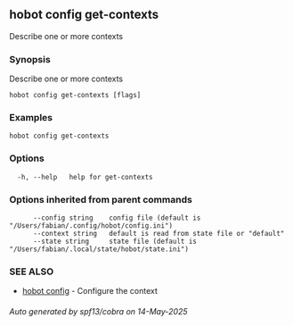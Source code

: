## hobot config get-contexts

Describe one or more contexts

### Synopsis

Describe one or more contexts

```
hobot config get-contexts [flags]
```

### Examples

```
hobot config get-contexts
```

### Options

```
  -h, --help   help for get-contexts
```

### Options inherited from parent commands

```
      --config string    config file (default is "/Users/fabian/.config/hobot/config.ini")
      --context string   default is read from state file or "default"
      --state string     state file (default is "/Users/fabian/.local/state/hobot/state.ini")
```

### SEE ALSO

* [hobot config](hobot_config.md)	 - Configure the context

###### Auto generated by spf13/cobra on 14-May-2025
